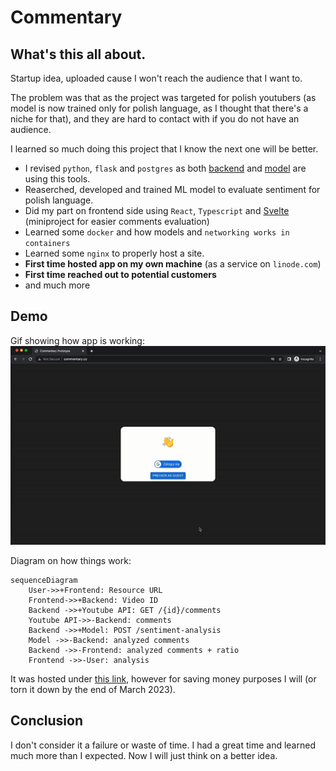 # Commentary

## What's this all about.

Startup idea, uploaded cause I won't reach the audience that I want to. 

The problem was that as the project was targeted for polish youtubers (as model is now trained only for polish language, as I thought that there's a niche for that), and they are hard to contact with if you do not have an audience. 

I learned so much doing this project that I know the next one will be better. 
- I revised `python`, `flask` and `postgres` as both [backend](backend/README.md) and [model](bert-model/README.md) are using this tools.
- Reaserched, developed and trained ML model to evaluate sentiment for polish language. 
- Did my part on frontend side using `React`, `Typescript` and [Svelte](bert-model/data/evaluation/frontend/README.md) (miniproject for easier comments evaluation)
- Learned some `docker` and how models and `networking works in containers`
- Learned some `nginx` to properly host a site.
- **First time hosted app on my own machine** (as a service on `linode.com`)
- **First time reached out to potential customers**
- and much more

## Demo

Gif showing how app is working:
![gif](app.gif)

Diagram on how things work:
```mermaid
sequenceDiagram
    User->>+Frontend: Resource URL
    Frontend->>+Backend: Video ID
    Backend ->>+Youtube API: GET /{id}/comments
    Youtube API->>-Backend: comments
    Backend ->>+Model: POST /sentiment-analysis
    Model ->>-Backend: analyzed comments
    Backend ->>-Frontend: analyzed comments + ratio
    Frontend ->>-User: analysis
```
It was hosted under [this link](www.commentary.cc), however for saving money purposes I will (or torn it down by the end of March 2023).

## Conclusion
I don't consider it a failure or waste of time. I had a great time and learned much more than I expected. 
Now I will just think on a better idea. 
